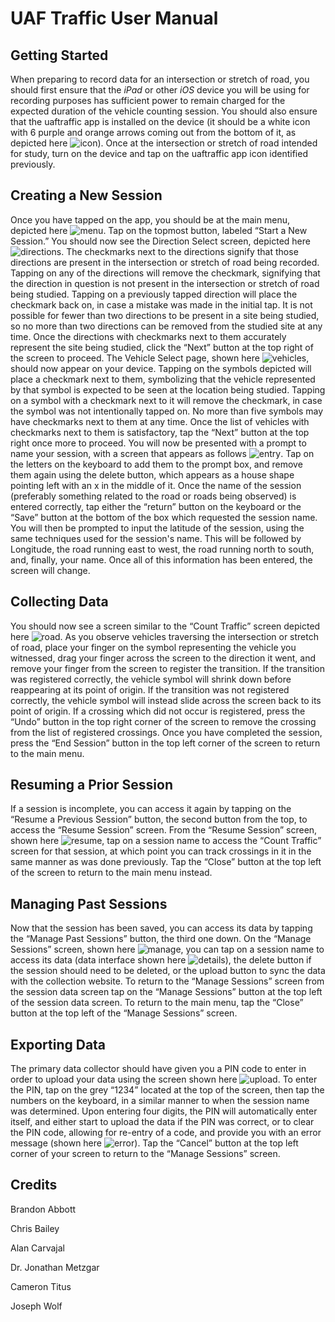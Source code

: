 # UAF Traffic User Manual

## Getting Started

   When preparing to record data for an intersection or stretch of road, you should first ensure that the *iPad* or other *iOS* device you will be using for recording purposes has sufficient power to remain charged for
the expected duration of the vehicle counting session.  You should also ensure that the uaftraffic app is installed on the device (it should be a white icon with 6 purple and orange arrows coming out from the bottom
of it, as depicted here ![icon](appstore.png)).  Once at the intersection or stretch of road intended for study, turn on the device and tap on the uaftraffic app icon identified previously.

## Creating a New Session

   Once you have tapped on the app, you should be at the main menu, depicted here ![menu](main_menu.png).  Tap on the topmost button, labeled “Start a New Session.”  You should now see the Direction Select 
screen, depicted here ![directions](direction_select.png).  The checkmarks next to the directions signify that those directions are present in the intersection or stretch of road being recorded.  Tapping on any of the directions will remove the checkmark, signifying that the direction in question is not present in the intersection or stretch of road being studied.  Tapping on a previously tapped direction will place the checkmark back on, in case a mistake was made in the initial tap.  It is not possible for fewer than two directions to be present in a site being studied, so no more than two directions can be removed from the studied site at any time.  Once the directions with checkmarks next to them accurately represent the site being studied, click the “Next” button at the top right of the screen to proceed.  The Vehicle Select page, shown here ![vehicles](vehicle_select.png), should now appear on your device.  Tapping on the symbols depicted will place a checkmark next to them, symbolizing that the vehicle represented by that symbol is expected to be seen at the location being studied.  Tapping on a symbol with a checkmark next to it will remove the checkmark, in case the symbol was not intentionally tapped on.  No more than five symbols may have checkmarks next to them at any time.  Once the list of vehicles with checkmarks next to them is satisfactory, tap the “Next” button at the top right once more to proceed.  You will now be presented with a prompt to name your session, with a screen that appears as follows ![entry](text_input.png).  Tap on the letters on the keyboard to add them to the prompt box, and remove them again using the delete button, which appears as a house shape pointing left with an x in the middle of it.  Once the name of the session (preferably something related to the road or roads being observed) is entered correctly, tap either the “return” button on the keyboard or the “Save” button at the bottom of the box which requested the session name.  You will then be prompted to input the latitude of the session, using the same techniques used for the session's name.  This will be followed by Longitude, the road running east to west, the road running north to south, and, finally, your name.  Once all of this information has been entered, the screen will change.

## Collecting Data

   You should now see a screen similar to the “Count Traffic” screen depicted here ![road](count_screen.png).  As you observe vehicles traversing the intersection or stretch of road, place your finger on the symbol 
representing the vehicle you witnessed, drag your finger across the screen to the direction it went, and remove your finger from the screen to register the transition.  If the transition was registered correctly, the vehicle symbol will shrink down before reappearing at its point of origin.  If the transition was not registered correctly, the vehicle symbol will instead slide across the screen back to its point of origin.  If a crossing which did not occur is registered, press the “Undo” button in the top right corner of the screen to remove the crossing from the list of registered crossings.  Once you have completed the session, press the “End Session” button in the top left corner of the screen to return to the main menu.

## Resuming a Prior Session

   If a session is incomplete, you can access it again by tapping on the “Resume a Previous Session” button, the second button from the top, to access the “Resume Session” screen.  From the “Resume Session”
screen, shown here ![resume](resume.png), tap on a session name to access the “Count Traffic” screen for that session, at which point you can track crossings in it in the same manner as was done previously.  Tap the “Close” button at the top left of the screen to return to the main menu instead.

## Managing Past Sessions

   Now that the session has been saved, you can access its data by tapping the “Manage Past Sessions” button, the third one down.  On the “Manage Sessions” screen, shown here
![manage](manage_sessions.png), you can tap on a session name to access its data (data interface shown here ![details](session_details.png)), the delete button if the session should need to be deleted, or the upload button to sync the data with the collection website.  To return to the “Manage Sessions” screen from the session data screen tap on the “Manage Sessions” button at the top left of the session data screen.  To return to the main menu, tap the “Close” button at the top left of the “Manage Sessions” screen.

## Exporting Data

   The primary data collector should have given you a PIN code to enter in order to upload your data using the screen shown here ![upload](pin_entry.png).  To enter the PIN, tap on the grey “1234” located at the top
of the screen, then tap the numbers on the keyboard, in a similar manner to when the session name was determined.  Upon entering four digits, the PIN will automatically enter itself, and either start to upload the data if the PIN was correct, or to clear the PIN code, allowing for re-entry of a code, and provide you with an error message (shown here ![error](pin_error.png)).  Tap the “Cancel” button at the top left corner of your screen to return to the “Manage Sessions” screen.

## Credits

Brandon Abbott

Chris Bailey

Alan Carvajal

Dr. Jonathan Metzgar

Cameron Titus

Joseph Wolf
